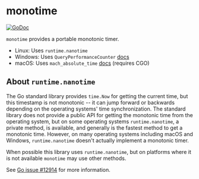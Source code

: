 # monotime

[![GoDoc](https://godoc.org/github.com/ScaleFT/monotime?status.svg)](https://godoc.org/github.com/ScaleFT/monotime)

`monotime` provides a portable monotonic timer.

- Linux: Uses `runtime.nanotime`
- Windows: Uses `QueryPerformanceCounter` [docs](https://msdn.microsoft.com/en-us/library/windows/desktop/ms644904(v=vs.85).aspx)
- macOS: Uses `mach_absolute_time` [docs](https://developer.apple.com/library/content/qa/qa1398/_index.html) (requires CGO)

## About `runtime.nanotime`

The Go standard library provides `time.Now` for getting the current time,
but this timestamp is not monotonic -- it can jump forward or backwards depending
on the operating systems' time synchronization.  The standard library
does not provide a public API for getting the monotonic time from the operating system,
but on some operating systems `runtime.nanotime`, a private method, is available, and
generally is the fastest method to get a monotonic time.  However, on many operating systems
including macOS and Windows, `runtime.nanotime` doesn't actually implement a monotonic timer.

When possible this library uses `runtime.nanotime`, but on platforms where it is not available
`monotime` may use other methods.

See [Go issue #12914](https://github.com/golang/go/issues/12914) for more information.
